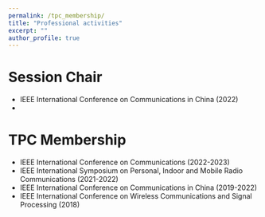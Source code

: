 ```yaml
---
permalink: /tpc_membership/
title: "Professional activities"
excerpt: ""
author_profile: true
---
```


# Session Chair
- IEEE International Conference on Communications in China (2022)
- 
# TPC Membership
- IEEE International Conference on Communications (2022-2023)
- IEEE International Symposium on Personal, Indoor and Mobile Radio Communications (2021-2022)
- IEEE International Conference on Communications in China (2019-2022)
- IEEE International Conference on Wireless Communications and Signal Processing (2018)
